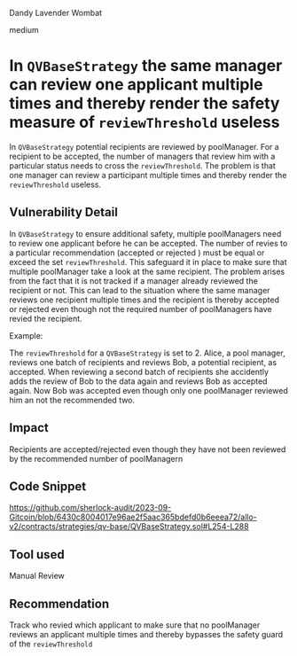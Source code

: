 Dandy Lavender Wombat

medium

# In `QVBaseStrategy` the same manager can review one applicant multiple times and thereby render the safety measure of `reviewThreshold` useless
In `QVBaseStrategy` potential recipients are reviewed by poolManager. For a recipient to be accepted, the number of managers that review him with a particular status needs to cross the `reviewThreshold`. The problem is that one manager can review a participant multiple times and thereby render the `reviewThreshold` useless.

## Vulnerability Detail

In `QVBaseStrategy` to ensure additional safety, multiple poolManagers need to review one applicant before he can be accepted. The number of revies to a particular recommendation (accepted or rejected ) must be equal or exceed the set `reviewThreshold`. This safeguard it in place to make sure that multiple poolManager take a look at the same recipient. The problem arises from the fact that it is not tracked if a manager already reviewed the recipient or not. This can lead to the situation where the same manager reviews one recipient multiple times and the recipient is thereby accepted or rejected even though not the required number of poolManagers have revied the recipient.

Example:

The `reviewThreshold` for a `QVBaseStrategy` is set to 2. Alice, a pool manager, reviews one batch of recipients and reviews Bob, a potential recipient, as accepted. When reviewing a second batch of recipients she accidently adds the review of Bob to the data again and reviews Bob as accepted again. Now Bob was accepted even though only one poolManager reviewed him an not the recommended two.


## Impact
Recipients are accepted/rejected even though they have not been reviewed by the recommended number of poolManagern

## Code Snippet

https://github.com/sherlock-audit/2023-09-Gitcoin/blob/6430c8004017e96ae2f5aac365bdefd0b6eeea72/allo-v2/contracts/strategies/qv-base/QVBaseStrategy.sol#L254-L288

## Tool used

Manual Review

## Recommendation

Track who revied which applicant to make sure that no poolManager reviews an applicant multiple times and thereby bypasses the safety guard of the `reviewThreshold`